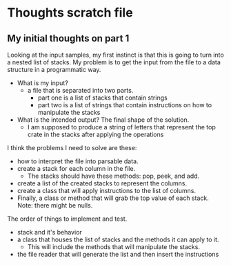 # Thoughts scratch file
## My initial thoughts on part 1
Looking at the input samples, my first instinct is that this is going to turn into a nested list of stacks.
My problem is to get the input from the file to a data structure in a programmatic way.

- What is my input?
  - a file that is separated into two parts.
    - part one is a list of stacks that contain strings
    - part two is a list of strings that contain instructions on how to manipulate the stacks
- What is the intended output? The final shape of the solution.
  - I am supposed to produce a string of letters that represent the top crate in the stacks after applying the operations

I think the problems I need to solve are these:
- how to interpret the file into parsable data.
- create a stack for each column in the file.
  - The stacks should have these methods: pop, peek, and add.
- create a list of the created stacks to represent the columns.
- create a class that will apply instructions to the list of columns.
- Finally, a class or method that will grab the top value of each stack. Note: there might be nulls.

The order of things to implement and test.
- stack and it's behavior
- a class that houses the list of stacks and the methods it can apply to it.
  - This will include the methods that will manipulate the stacks.
- the file reader that will generate the list and then insert the instructions

